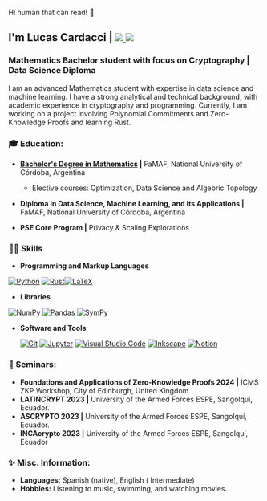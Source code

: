 
Hi human that can read! 👋 


<h2>I'm Lucas Cardacci | <a href="mailto:lucasdcardacci@gmail.com">
    <img src="https://img.shields.io/badge/Gmail-333333?style=for-the-badge&logo=gmail&logoColor=red" />
  </a>
  <a href="https://linkedin.com/in/lucascardacci" target="_blank">
    <img src="https://img.shields.io/badge/LinkedIn-0077B5?style=for-the-badge&logo=linkedin&logoColor=white" target="_blank" />
  </a></h2>
<h3>Mathematics Bachelor student with focus on Cryptography | Data Science Diploma</h3>


I am an advanced Mathematics student with expertise in data science and machine learning. I have a strong analytical and technical background, with academic experience in cryptography and programming. Currently, I am working on a project involving Polynomial Commitments and Zero-Knowledge Proofs and learning Rust.
<div align="center"> 

</div>


 <h3>🎓 Education: </h3>

- **[Bachelor's Degree in Mathematics](https://www.famaf.unc.edu.ar/academica/grado/licenciatura-en-matem%C3%A1tica/) |** FaMAF, National University of Córdoba, Argentina
  - Elective courses: Optimization, Data Science and Algebric Topology

- **Diploma in Data Science, Machine Learning, and its Applications |** FaMAF,  National University of Córdoba, Argentina
- **PSE Core Program |** Privacy & Scaling Explorations
<h3>👨‍💻 Skills</h3>

  - **Programming and Markup Languages**
  <p>
    <a href="#"><img alt="Python" src="https://img.shields.io/badge/Python-FFD43B?style=for-the-badge&logo=python&logoColor=blue"></a>
    <a href="#"><img alt="Rust" src="https://img.shields.io/badge/Rust-black?style=for-the-badge&logo=rust&logoColor=#E57324
"></a><a href="#"><img alt="LaTeX" src="https://img.shields.io/badge/LaTeX-47A141?style=for-the-badge&logo=LaTeX&logoColor=white"></a>
  </p>
  
      
      
      
  - **Libraries**

  <p>
      <a href="#"><img alt="NumPy" src="https://img.shields.io/badge/Numpy-777BB4?style=for-the-badge&logo=numpy&logoColor=white"></a>
      <a href="#"><img alt="Pandas" src="https://img.shields.io/badge/Pandas-2C2D72?style=for-the-badge&logo=pandas&logoColor=white"></a>
      <a href="#"><img alt="SymPy" src="https://img.shields.io/badge/Sympy-3B5526?style=for-the-badge&logo=sympy&logoColor=white"></a>
</p> 

- **Software and Tools**

  <p>
      <a href="#"><img alt="Git" src="https://img.shields.io/badge/Git-F05033.svg?style=for-the-badge&logo=git&logoColor=white"></a>
      <a href="#"><img alt="Jupyter" src="https://img.shields.io/badge/Jupyter-F37626.svg?style=for-the-badge&logo=Jupyter&logoColor=white"></a>
      <a href="#"><img alt="Visual Studio Code" src="https://img.shields.io/badge/Visual%20Studio%20Code-0078d7.svg?style=for-the-badge&logo=visual-studio-code&logoColor=white"></a>
      <a href="#"><img alt="Inkscape" src="https://img.shields.io/badge/Inkscape-000000?style=for-the-badge&logo=Inkscape&logoColor=white"></a>
      <a href="#"><img alt="Notion" src="https://img.shields.io/badge/Notion-010101.svg?style=for-the-badge&logo=notion&logoColor=white"></a> 
    
  </p>
</details>


<h3> 📖 Seminars: </h3>

- **Foundations and Applications of Zero-Knowledge Proofs 2024 |** ICMS ZKP Workshop, City of Edinburgh, United Kingdom.
- **LATINCRYPT 2023 |** University of the Armed Forces ESPE, Sangolquí, Ecuador.
- **ASCRYPTO 2023 |** University of the Armed Forces ESPE, Sangolquí, Ecuador.
- **INCAcrypto 2023 |** University of the Armed Forces ESPE, Sangolquí, Ecuador


<h3>✨ Misc. Information:</h3>

- **Languages:** Spanish (native), English (
Intermediate)
- **Hobbies:** Listening to music, swimming, and watching movies.
